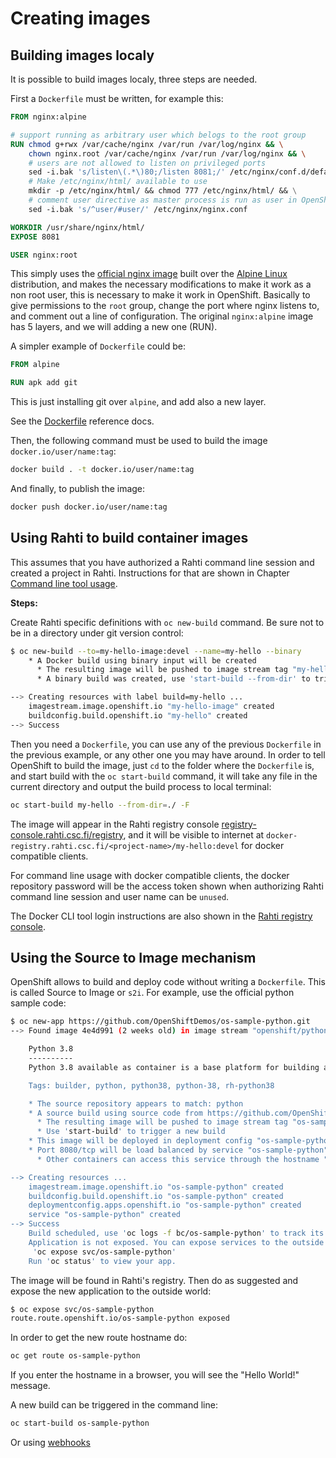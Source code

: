 # Creating images

## Building images localy

It is possible to build images localy, three steps are needed.

First a `Dockerfile` must be written, for example this:

```Dockerfile
FROM nginx:alpine

# support running as arbitrary user which belogs to the root group
RUN chmod g+rwx /var/cache/nginx /var/run /var/log/nginx && \
    chown nginx.root /var/cache/nginx /var/run /var/log/nginx && \
    # users are not allowed to listen on privileged ports
    sed -i.bak 's/listen\(.*\)80;/listen 8081;/' /etc/nginx/conf.d/default.conf && \
    # Make /etc/nginx/html/ available to use
    mkdir -p /etc/nginx/html/ && chmod 777 /etc/nginx/html/ && \
    # comment user directive as master process is run as user in OpenShift anyhow
    sed -i.bak 's/^user/#user/' /etc/nginx/nginx.conf

WORKDIR /usr/share/nginx/html/
EXPOSE 8081

USER nginx:root
```

This simply uses the [official nginx image](https://hub.docker.com/_/nginx) built over the [Alpine Linux](https://www.alpinelinux.org/) distribution, and makes the necessary modifications to make it work as a non root user, this is necessary to make it work in OpenShift. Basically to give permissions to the `root` group, change the port where nginx listens to, and comment out a line of configuration. The original `nginx:alpine` image has 5 layers, and we will adding a new one (RUN).

A simpler example of `Dockerfile` could be:

```Dockerfile
FROM alpine

RUN apk add git
```

This is just installing git over `alpine`, and add also a new layer.

See the [Dockerfile](https://docs.docker.com/engine/reference/builder/) reference docs.

Then, the following command must be used to build the image `docker.io/user/name:tag`:

```bash
docker build . -t docker.io/user/name:tag
```

And finally, to publish the image:

```bash
docker push docker.io/user/name:tag
```

## Using Rahti to build container images

This assumes that you have authorized a Rahti command line session and created
a project in Rahti. Instructions for that are shown in Chapter [Command line
tool usage](../usage/cli.md#cli-cheat-sheet).

**Steps:**

Create Rahti specific definitions with `oc new-build` command. Be sure
not to be in a directory under git version control:

```bash
$ oc new-build --to=my-hello-image:devel --name=my-hello --binary
    * A Docker build using binary input will be created
      * The resulting image will be pushed to image stream tag "my-hello-image:devel"
      * A binary build was created, use 'start-build --from-dir' to trigger a new build

--> Creating resources with label build=my-hello ...
    imagestream.image.openshift.io "my-hello-image" created
    buildconfig.build.openshift.io "my-hello" created
--> Success
```

Then you need a `Dockerfile`, you can use any of the previous `Dockerfile` in the previous example, or any other one you may have around. In order to tell OpenShift to build the image, just `cd` to the folder where the `Dockerfile` is, and start build with the `oc start-build` command, it will take any file in the current directory and output the build process to local terminal:

```bash
oc start-build my-hello --from-dir=./ -F
```

The image will appear in the Rahti registry console
[registry-console.rahti.csc.fi/registry](https://registry-console.rahti.csc.fi),
and it will be visible to internet at
`docker-registry.rahti.csc.fi/<project-name>/my-hello:devel` for docker
compatible clients.

For command line usage with docker compatible clients, the docker repository
password will be the access token shown when authorizing Rahti command line
session and user name can be `unused`.

The Docker CLI tool login instructions are also shown in the [Rahti registry
console](https://registry-console.rahti.csc.fi).

## Using the Source to Image mechanism

OpenShift allows to build and deploy code without writing a `Dockerfile`. This is called Source to Image or `s2i`. For example, use the official python sample code:

```bash
$ oc new-app https://github.com/OpenShiftDemos/os-sample-python.git
--> Found image 4e4d991 (2 weeks old) in image stream "openshift/python" under tag "3.8" for "python"

    Python 3.8 
    ---------- 
    Python 3.8 available as container is a base platform for building and running various Python 3.8 applications and frameworks. Python is an easy to learn, powerful programming language. It has efficient high-level data structures and a simple but effective approach to object-oriented programming. Python's elegant syntax and dynamic typing, together with its interpreted nature, make it an ideal language for scripting and rapid application development in many areas on most platforms.

    Tags: builder, python, python38, python-38, rh-python38

    * The source repository appears to match: python
    * A source build using source code from https://github.com/OpenShiftDemos/os-sample-python.git will be created
      * The resulting image will be pushed to image stream tag "os-sample-python:latest"
      * Use 'start-build' to trigger a new build
    * This image will be deployed in deployment config "os-sample-python"
    * Port 8080/tcp will be load balanced by service "os-sample-python"
      * Other containers can access this service through the hostname "os-sample-python"

--> Creating resources ...
    imagestream.image.openshift.io "os-sample-python" created
    buildconfig.build.openshift.io "os-sample-python" created
    deploymentconfig.apps.openshift.io "os-sample-python" created
    service "os-sample-python" created
--> Success
    Build scheduled, use 'oc logs -f bc/os-sample-python' to track its progress.
    Application is not exposed. You can expose services to the outside world by executing one or more of the commands below:
     'oc expose svc/os-sample-python' 
    Run 'oc status' to view your app.
```

The image will be found in Rahti's registry. Then do as suggested and expose the new application to the outside world:

```bash
$ oc expose svc/os-sample-python
route.route.openshift.io/os-sample-python exposed
```

In order to get the new route hostname do:

```bash
oc get route os-sample-python
```

If you enter the hostname in a browser, you will see the "Hello World!" message.

A new build can be triggered in the command line:

```bash
oc start-build os-sample-python
```

Or using [webhooks](/cloud/rahti/tutorials/webhooks/)
